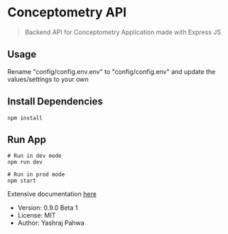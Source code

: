 # Conceptometry API

> Backend API for Conceptometry Application made with Express JS

## Usage

Rename "config/config.env.env" to "config/config.env" and update the values/settings to your own

## Install Dependencies

```
npm install
```

## Run App

```
# Run in dev mode
npm run dev

# Run in prod mode
npm start
```

Extensive documentation [here](https://conceptometry-api-docs.netlify.app)

- Version: 0.9.0 Beta 1
- License: MIT
- Author: Yashraj Pahwa
